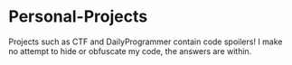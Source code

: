 # Personal-Projects

Projects such as CTF and DailyProgrammer contain code spoilers!
I make no attempt to hide or obfuscate my code, the answers are within. 
